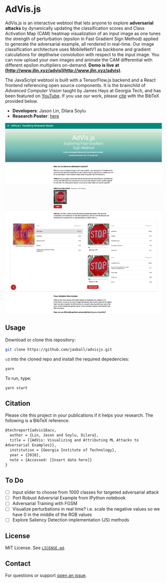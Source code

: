 # AdVis.js

AdVis.js is an interactive webtool that lets anyone to explore **adversarial attacks** by dynamically updating the classification scores and Class Activation Map (CAM) heatmap visualization of an input image as one tunes the strength of perturbation (epsilon in Fast Gradient Sign Method) applied to generate the adversarial example, all rendered in real-time. Our image classification architecture uses MobileNetV1 as backbone and gradient calculations for depthwise convolution with respect to the input image. You can now upload your own images and animate the CAM differential with different epsilon multipliers on-demand. **Demo is live at [http://www.jlin.xyz/advis](http://www.jlin.xyz/advis)**.

The JavaScript webtool is built with a TensorFlow.js backend and a React frontend referencing open source components. It is the brainchild of *Advanced Computer Vision* taught by James Hays at Georgia Tech, and has been featured on [YouTube](https://www.youtube.com/watch?v=JjlV62_kGUc). If you use our work, please [cite][citation] with the BibTeX provided below.

- **Developers**: Jason Lin, Dilara Soylu
- **Research Poster**: [here](http://www.jlin.xyz/papers/advis_poster_v2.pdf)

![Screenshot](public/thumbnail.png)

 
## Usage

Download or clone this repository:


```bash
git clone https://github.com/jaxball/advisjs.git
```

`cd` into the cloned repo and install the required depedencies:

```bash
yarn

```

To run, type:

```bash
yarn start

```

## Citation
Please cite this project in your publications if it helps your research. The following is a BibTeX reference.
```
@techreport{advis18acv,
  author = {Lin, Jason and Soylu, Dilara},
  title = {{AdVis: Visualizing and Attributing ML Attacks to Adversarial Examples}},
  institution = {Georgia Institute of Technology},
  year = {2018},
  note = {Accessed: [Insert date here]}
}
```

## To Do

- [ ] Input slider to choose from 1000 classes for targeted adversarial attack 
- [ ] Port Robust Adversrial Example from IPython notebook
- [ ] Adversarial Training with FGSM
- [ ] Visualize perturbations in real time? i.e. scale the negative values so we have 0 in the middle of the RGB values
- [ ] Explore Saliency Detection implementation (JS) methods

## License

MIT License. See [`LICENSE.md`](LICENSE.md).

## Contact

For questions or support [open an issue][issues].

[issues]: https://github.com/jaxball/advis.js/issues "Issues"
[citation]: https://github.com/jaxball/advis.js#citation "Citations"
